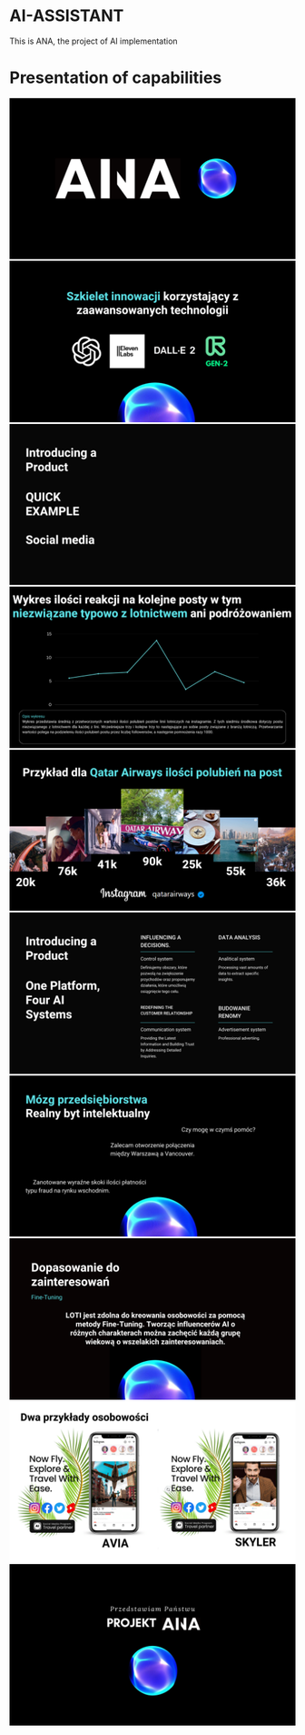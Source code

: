 # AI-ASSISTANT
This is ANA, the project of AI implementation

# Presentation of capabilities
![](https://github.com/AdixPlaysGames/AI-ASSISTANT/blob/main/VISUAL/1.png)
![](https://github.com/AdixPlaysGames/AI-ASSISTANT/blob/main/VISUAL/5.png)
![](https://github.com/AdixPlaysGames/AI-ASSISTANT/blob/main/VISUAL/3.png)
![](https://github.com/AdixPlaysGames/AI-ASSISTANT/blob/main/VISUAL/6.png)
![](https://github.com/AdixPlaysGames/AI-ASSISTANT/blob/main/VISUAL/7.png)
![](https://github.com/AdixPlaysGames/AI-ASSISTANT/blob/main/VISUAL/2.png)
![](https://github.com/AdixPlaysGames/AI-ASSISTANT/blob/main/VISUAL/4.png)
![](https://github.com/AdixPlaysGames/AI-ASSISTANT/blob/main/VISUAL/8.png)
![](https://github.com/AdixPlaysGames/AI-ASSISTANT/blob/main/VISUAL/9.png)
![](https://github.com/AdixPlaysGames/AI-ASSISTANT/blob/main/VISUAL/10.png)
